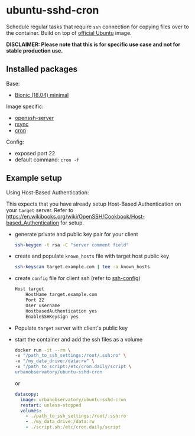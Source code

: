 # ubuntu-sshd-cron

Schedule regular tasks that require `ssh` connection for copying files over to the container. Build on top of [official Ubuntu](https://registry.hub.docker.com/_/ubuntu/) image.

**DISCLAIMER: Please note that this is for specific use case and not for stable production use.**

## Installed packages

Base:

- [Bionic (18.04) minimal](http://packages.ubuntu.com/bionic/ubuntu-minimal)

Image specific:

- [openssh-server](https://help.ubuntu.com/community/SSH/OpenSSH/Configuring)
- [rsync](https://help.ubuntu.com/community/rsync)
- [cron](https://help.ubuntu.com/community/CronHowto)

Config:

- exposed port 22
- default command: `cron -f`

## Example setup

Using Host-Based Authentication:

This expects that you have already setup Host-Based Authentication on your `target` server. Refer to https://en.wikibooks.org/wiki/OpenSSH/Cookbook/Host-based_Authentication for setup.

- generate private and public key pair for your client
  ```bash
  ssh-keygen -t rsa -C "server comment field"
  ```
- create and populate `known_hosts` file with target host public key
  ```bash
  ssh-keyscan target.example.com | tee -a known_hosts
  ```
- create `config` file for client ssh (refer to [ssh-config](http://man.openbsd.org/ssh_config.5))

  ```bash
  Host target
      HostName target.example.com
      Port 22
      User username
      HostbasedAuthentication yes
      EnableSSHKeysign yes
  ```

- Populate `target` server with client's public key

- start the container and add the ssh files as a volume

  ```bash
  docker run -it --rm \
  -v "/path_to_ssh_settings:/root/.ssh:ro" \
  -v "/my_data_drive:/data:rw" \
  -v "/path_to_script:/etc/cron.daily/script \
  urbanobservatory/ubuntu-sshd-cron
  ```

  or

  ```yml
  datacopy:
    image: urbanobservatory/ubuntu-sshd-cron
    restart: unless-stopped
    volumes:
      - ./path_to_ssh_settings:/root/.ssh:ro
      - ./my_data_drive:/data:rw
      - ./script.sh:/etc/cron.daily/script
  ```
